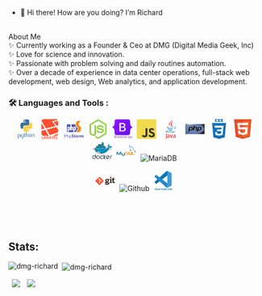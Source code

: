 - 👋 Hi there! How are you doing? I’m Richard<BR>
<BR>
About Me<BR>
  ✨ Currently working as a Founder & Ceo at DMG (Digital Media Geek, Inc)<BR>
  ✨ Love for science and innovation.<BR>
  ✨ Passionate with problem solving and daily routines automation.<BR>
  ✨ Over a decade of experience in data center operations, full-stack web development, web design, Web analytics, and application development.

  ### :hammer_and_wrench: Languages and Tools :
<CENTER>

<div>
  <img src="https://github.com/devicons/devicon/blob/master/icons/python/python-original-wordmark.svg" title="Python" alt="Python" width="40" height="40"/>&nbsp;
  <img src="https://raw.githubusercontent.com/devicons/devicon/1119b9f84c0290e0f0b38982099a2bd027a48bf1/icons/laravel/laravel-plain-wordmark.svg" title="Laravel" alt="Laravel" width="40" height="40"/>&nbsp;
  <img src="https://raw.githubusercontent.com/devicons/devicon/1119b9f84c0290e0f0b38982099a2bd027a48bf1/icons/phpstorm/phpstorm-original-wordmark.svg" title="PhpStorm" alt="PhpStorm" width="40" height="40"/>&nbsp;
  <img src="https://raw.githubusercontent.com/devicons/devicon/1119b9f84c0290e0f0b38982099a2bd027a48bf1/icons/nodejs/nodejs-original.svg" title="Nodejs" alt="Nodejs" width="40" height="40"/>&nbsp;
  <img src="https://raw.githubusercontent.com/devicons/devicon/1119b9f84c0290e0f0b38982099a2bd027a48bf1/icons/bootstrap/bootstrap-original-wordmark.svg" title="Bootstrap" alt="Bootstrap" width="40" height="40"/>&nbsp;
  <img src="https://github.com/devicons/devicon/blob/master/icons/javascript/javascript-original.svg" title="JavaScript" alt="JavaScript" width="40" height="40"/>&nbsp;
  <img src="https://github.com/devicons/devicon/blob/master/icons/java/java-original-wordmark.svg" title="Java" alt="Java" width="40" height="40"/>&nbsp;
  <img src="https://raw.githubusercontent.com/devicons/devicon/1119b9f84c0290e0f0b38982099a2bd027a48bf1/icons/php/php-original.svg" title="PHP" alt="PHP" width="40" height="40"/>&nbsp;
  <img src="https://github.com/devicons/devicon/blob/master/icons/css3/css3-plain-wordmark.svg"  title="CSS3" alt="CSS" width="40" height="40"/>&nbsp;
  <img src="https://github.com/devicons/devicon/blob/master/icons/html5/html5-original.svg" title="HTML5" alt="HTML" width="40" height="40"/>&nbsp;
<img src="https://raw.githubusercontent.com/devicons/devicon/1119b9f84c0290e0f0b38982099a2bd027a48bf1/icons/docker/docker-original-wordmark.svg" title="Docker"  alt="Docker" width="40" height="40"/>&nbsp;
  <img src="https://github.com/devicons/devicon/blob/master/icons/mysql/mysql-original-wordmark.svg" title="MySQL"  alt="MySQL" width="40" height="40"/>&nbsp;
  <img src="https://www.vectorlogo.zone/logos/mariadb/mariadb-ar21.svg" title="MariaDB"  alt="MariaDB" width="40" height="40"/>&nbsp;
<BR><BR>  
  <img src="https://github.com/devicons/devicon/blob/master/icons/git/git-original-wordmark.svg" title="Git" alt="Git" width="40" height="40"/>&nbsp;
  <img src="https://upload.vectorlogo.zone/logos/github/images/c53f393e-9094-4b00-9f76-e489cabbf2a9.svg" title="GitHub" alt="Github" width="40" height="40"/>&nbsp;
  <img src="https://raw.githubusercontent.com/devicons/devicon/1119b9f84c0290e0f0b38982099a2bd027a48bf1/icons/vscode/vscode-original-wordmark.svg" title="Visual Studio Code" alt="Visual Studio Code" width="40" height="40"/>&nbsp;
  
</div>
  </CENTER>
  
  
  <BR><BR><BR>
  ## Stats:
  
 <p>
    <img align="left" src="https://github-readme-stats.vercel.app/api/top-langs/?username=dmg-richard&layout=compact&hide=html" alt="dmg-richard" />
</p>
<p>
    &nbsp;
    <img align="center" src="https://github-readme-stats.vercel.app/api?username=dmg-richard&show_icons=true&count_private=true" alt="dmg-richard" width="50%"/>
</p>
 
  <table>
<thead>
  <tr>
    <td><img src="https://github-readme-streak-stats.herokuapp.com/?user=dmg-richard"/></td>
    <td><img src="https://github-readme-stats.vercel.app/api?username=dmg-richard&show_icons=true&theme=dark"/></td>
  </tr>
</thead>
</table>

